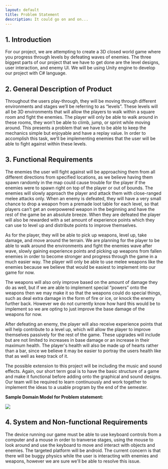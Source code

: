 ```yaml
---
layout: default
title: Problem Statement
description: It could go on and on...
---
```



## 1. Introduction

For our project, we are attempting to create a 3D closed world game where you progress through levels by defeating waves of enemies. The three biggest parts of our project that we have to get done are the level designs, user interaction, and enemy UI. We will be using Unity engine to develop our project with C# language.


## 2. General Description of Product

Throughout the users play-through, they will be moving through different environments and stages we’ll be referring to as “levels”. These levels will all be 3D environments that will allow the players to walk within a square room and fight the enemies. The player will only be able to walk around in these rooms, they won’t be able to climb, jump, or sprint while moving around. This presents a problem that we have to be able to keep the mechanics simple but enjoyable and have a replay value. In order to accomplish this task, we’ll be implementing enemies that the user will be able to fight against within these levels.


## 3. Functional Requirements

The enemies the user will fight against will be approaching them from all different directions from specified locations, as we believe having them spawn randomly in the map could cause trouble for the player if the enemies were to spawn right on top of the player or out of bounds. The enemies will slowly approach the player and attack them with close-ranged melee attacks only. When an enemy is defeated, they will have a very small chance to drop a weapon from a premade loot table for each level, so that players can’t get an overpowered weapon in the beginning and have the rest of the game be an absolute breeze. When they are defeated the player will also be rewarded with a set amount of experience points which they can use to level up and distribute points to improve themselves.

As for the player, they will be able to pick up weapons, level up, take damage, and move around the terrain. We are planning for the player to be able to walk around the environments and fight the enemies wave after wave, slowly gaining experience points and picking up weapons from fallen enemies in order to become stronger and progress through the game in a much easier way. The player will only be able to use melee weapons like the enemies because we believe that would be easiest to implement into our game for now. 

The weapons will also only improve based on the amount of damage they do as well, but if we are able to implement special “powers” onto the weapons then we may make it so that the weapons could do special things, such as deal extra damage in the form of fire or ice, or knock the enemy further back. However we do not currently know how hard this would be to implement so we are opting to just improve the base damage of the weapons for now. 

After defeating an enemy, the player will also receive experience points that will help contribute to a level up, which will allow the player to improve themselves passively for the rest of the game. These upgrades will include but are not limited to increases in base damage or an increase in their maximum health. The player's health will also be made up of hearts rather than a bar, since we believe it may be easier to portray the users health like that as well as keep track of it.

The possible extension to this project will be including the music and sound effects. Again, our short term goal is to have the basic structure of a game and make it functional before adding onto the graphical and sound designs. Our team will be required to learn continuously and work together to implement the ideas to a usable program by the end of the semester.


<b>Sample Domain Model for Problem statement: </b>

![](https://user-images.githubusercontent.com/65105285/110419294-48b07a00-8056-11eb-9f7a-3b76ec3fb6cd.png?raw=true)


## 4. System and Non-functional Requirements

The device running our game must be able to use keyboard controls from a computer and a mouse in order to tranverse stages, using the mouse to look around and use the keyboard to move and interact with objects and enemies. The targeted platform will be android. The current concern is that there will be buggy physics while the user is interacting with enemies and weapons, however we are sure we'll be able to resolve this issue.
